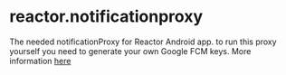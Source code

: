 # reactor.notificationproxy
The needed notificationProxy for Reactor Android app.
to run this proxy yourself you need to generate your own Google FCM keys. More information [here](https://firebase.google.com/docs/admin/setup/)
